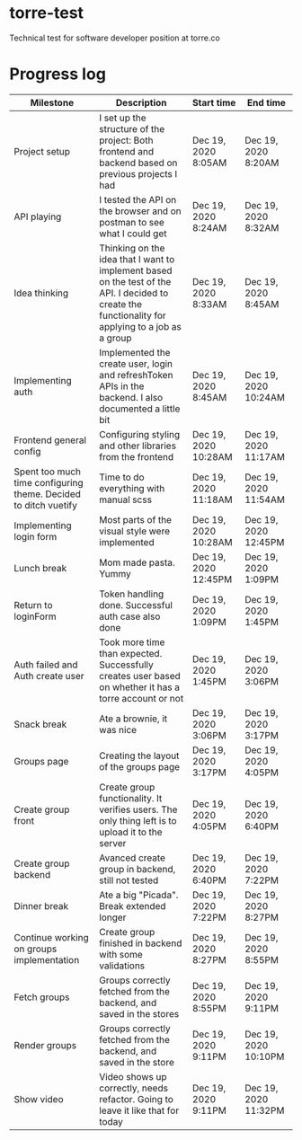 # torre-test

Technical test for software developer position at torre.co

# Progress log

| Milestone                                                       | Description                                                                                                                                        | Start time           | End time             |
| --------------------------------------------------------------- | -------------------------------------------------------------------------------------------------------------------------------------------------- | -------------------- | -------------------- |
| Project setup                                                   | I set up the structure of the project: Both frontend and backend based on previous projects I had                                                  | Dec 19, 2020 8:05AM  | Dec 19, 2020 8:20AM  |
| API playing                                                     | I tested the API on the browser and on postman to see what I could get                                                                             | Dec 19, 2020 8:24AM  | Dec 19, 2020 8:32AM  |
| Idea thinking                                                   | Thinking on the idea that I want to implement based on the test of the API. I decided to create the functionality for applying to a job as a group | Dec 19, 2020 8:33AM  | Dec 19, 2020 8:45AM  |
| Implementing auth                                               | Implemented the create user, login and refreshToken APIs in the backend. I also documented a little bit                                            | Dec 19, 2020 8:45AM  | Dec 19, 2020 10:24AM |
| Frontend general config                                         | Configuring styling and other libraries from the frontend                                                                                          | Dec 19, 2020 10:28AM | Dec 19, 2020 11:17AM |
| Spent too much time configuring theme. Decided to ditch vuetify | Time to do everything with manual scss                                                                                                             | Dec 19, 2020 11:18AM | Dec 19, 2020 11:54AM |
| Implementing login form                                         | Most parts of the visual style were implemented                                                                                                    | Dec 19, 2020 10:28AM | Dec 19, 2020 12:45PM |
| Lunch break                                                     | Mom made pasta. Yummy                                                                                                                              | Dec 19, 2020 12:45PM | Dec 19, 2020 1:09PM  |
| Return to loginForm                                             | Token handling done. Successful auth case also done                                                                                                | Dec 19, 2020 1:09PM  | Dec 19, 2020 1:45PM  |
| Auth failed and Auth create user                                | Took more time than expected. Successfully creates user based on whether it has a torre account or not                                             | Dec 19, 2020 1:45PM  | Dec 19, 2020 3:06PM  |
| Snack break                                                     | Ate a brownie, it was nice                                                                                                                         | Dec 19, 2020 3:06PM  | Dec 19, 2020 3:17PM  |
| Groups page                                                     | Creating the layout of the groups page                                                                                                             | Dec 19, 2020 3:17PM  | Dec 19, 2020 4:05PM  |
| Create group front                                              | Create group functionality. It verifies users. The only thing left is to upload it to the server                                                   | Dec 19, 2020 4:05PM  | Dec 19, 2020 6:40PM  |
| Create group backend                                            | Avanced create group in backend, still not tested                                                                                                  | Dec 19, 2020 6:40PM  | Dec 19, 2020 7:22PM  |
| Dinner break                                                    | Ate a big "Picada". Break extended longer                                                                                                          | Dec 19, 2020 7:22PM  | Dec 19, 2020 8:27PM  |
| Continue working on groups implementation                       | Create group finished in backend with some validations                                                                                             | Dec 19, 2020 8:27PM  | Dec 19, 2020 8:55PM  |
| Fetch groups                                                    | Groups correctly fetched from the backend, and saved in the stores                                                                                 | Dec 19, 2020 8:55PM  | Dec 19, 2020 9:11PM  |
| Render groups                                                   | Groups correctly fetched from the backend, and saved in the store                                                                                  | Dec 19, 2020 9:11PM  | Dec 19, 2020 10:10PM |
| Show video                                                      | Video shows up correctly, needs refactor. Going to leave it like that for today                                                                    | Dec 19, 2020 9:11PM  | Dec 19, 2020 11:32PM |
